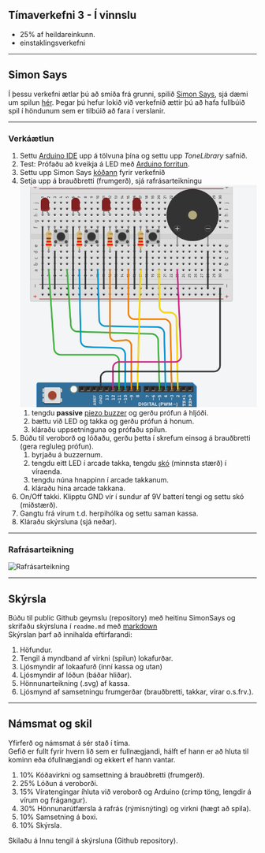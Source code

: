 ## Tímaverkefni 3 - **Í vinnslu**

- 25% af heildareinkunn.
- einstaklingsverkefni

---

## Simon Says

Í þessu verkefni ætlar þú að smíða frá grunni, spilið [Simon Says](https://en.wikipedia.org/wiki/Simon_(game)), sjá dæmi um spilun [hér](https://youtu.be/1Yqj76Q4jJ4). Þegar þú hefur lokið við verkefnið ættir þú að hafa fullbúið spil í höndunum sem er tilbúið að fara í verslanir.


---

### Verkáætlun

1. Settu [Arduino IDE](https://github.com/VESM1VS/Efni/blob/main/Kennsluefni/arduino_uppsetning.md) upp á tölvuna þína og settu upp *ToneLibrary* safnið.
1. Test: Prófaðu að kveikja á LED með [Arduino forritun](https://github.com/VESM1VS/AFANGI/blob/main/Verkefni/ArduinoForritun.md).
1. Settu upp Simon Says [kóðann](https://github.com/VESM1VS/Efni/blob/main/Kodi/simon.ino) fyrir verkefnið 
1. Setja upp á brauðbretti (frumgerð), sjá rafrásarteikningu ![mynd](https://github.com/VESM1VS/AFANGI/blob/main/Myndir/simonFrumtengimynd.PNG)
   1. tengdu **passive** [piezo buzzer](https://www.youtube.com/watch?v=AQIayZgeqq4) og gerðu prófun á hljóði. <!-- active er með svart tape á botni-->
   1. bættu við LED og takka og gerðu prófun á honum.
   1. kláraðu uppsetninguna og prófaðu spilun.
1. Búðu til veroborð og lóðaðu, gerðu þetta í skrefum einsog á brauðbretti (gera regluleg prófun). <!-- Ath. LED eru með innbyggt viðnám. -->
   1. byrjaðu á buzzernum. 
   1. tengdu eitt LED í arcade takka, tengdu [skó](https://cdn.sparkfun.com/assets/learn_tutorials/4/1/JST_CrimpChart__English_.pdf) (minnsta stærð) í víraenda.
   1. tengdu núna hnappinn í arcade takkanum.
   1. kláraðu hina arcade takkana. 
3. On/Off takki. Klipptu GND vír í sundur af 9V batterí tengi og settu skó (miðstærð).
4. Gangtu frá vírum t.d. herpihólka og settu saman kassa.
5. Kláraðu skýrsluna (sjá neðar).

<!-- teikna rafrásina brenna, á kassann, + merkja tengin -->

---

### Rafrásarteikning

![Rafrásarteikning](https://github.com/VESM1VS/AFANGI/blob/main/Myndir/simonsays_rafras.png)

---

## Skýrsla

Búðu til public Github geymslu (repository) með heitinu SimonSays og skrifaðu skýrsluna í `readme.md` með [markdown](https://www.markdownguide.org/cheat-sheet/) <br>
Skýrslan þarf að innihalda eftirfarandi:

1. Höfundur.
1. Tengil á myndband af virkni (spilun) lokafurðar.
1. Ljósmyndir af lokaafurð (inní kassa og utan)
1. Ljósmyndir af lóðun (báðar hliðar).
1. Hönnunarteikning (.svg) af kassa.
1. Ljósmynd af samsetningu frumgerðar (brauðbretti, takkar, vírar o.s.frv.).
<!-- 1. Tengil á myndband (t.d. youtube) af virkni frumgerðar (án lóðun). -->

---

## Námsmat og skil
Yfirferð og námsmat á sér stað í tíma. <br>
Gefið er fullt fyrir hvern lið sem er fullnægjandi, hálft ef hann er að hluta til kominn eða ófullnægjandi og ekkert ef hann vantar.

1. 10% Kóðavirkni og samsettning á brauðbretti (frumgerð).
1. 25% Lóðun á veroborði.
1. 15% Víratengingar íhluta við veroborð og Arduino (crimp töng, lengdir á vírum og frágangur).
1. 30% Hönnunarútfærsla á rafrás (rýmisnýting) og virkni (hægt að spila).
1. 10% Samsetning á boxi.
1. 10% Skýrsla.

Skilaðu á Innu tengil á skýrsluna (Github repository).

<!--
   1. Header er tengdur frá veroborð í Arduino
   2. Vírar eru tengdir frá veroborð í Arduino (GND og Data pinnar) 
   3. GND og datapinni 12 (hátalari) eru tengdir frá veroobrði í Arduino 
-->

